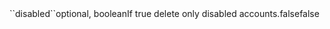 <tr><td>``disabled``</td><td>optional, boolean</td><td>If true delete only disabled accounts.</td><td>false</td><td>false</td></tr>
